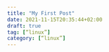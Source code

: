 ```yaml
---
title: "My First Post"
date: 2021-11-15T20:35:44+02:00
draft: true
tag: [“linux”]
category: [“linux”]
---
```


